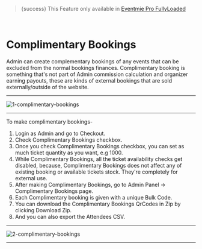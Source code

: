 > {success} This Feature only available in [Eventmie Pro FullyLoaded](https://classiebit.com/eventmie-pro-fullyloaded)

<br>

# Complimentary Bookings

Admin can create complementary bookings of any events that can be excluded from the normal bookings finances. Complimentary booking is something that's not part of Admin commission calculation and organizer earning payouts, these are kinds of external bookings that are sold externally/outside of the website.

---

![1-complimentary-bookings](/images/v2/EventmieProFullyLoadedV2.0/1-complimentary-bookings.webp "1-complimentary-bookings")

---

To make complimentary bookings-

1. Login as Admin and go to Checkout.
2. Check Complimentary Bookings checkbox.
3. Once you check Complimentary Bookings checkbox, you can set as much ticket quantity as you want, e.g 1000.
4. While Complimentary Bookings, all the ticket availability checks get disabled, because, Complimentary Bookings does not affect any of existing booking or available tickets stock. They're completely for external use.
5. After making Complimentary Bookings, go to Admin Panel -> Complimentary Bookings page.
6. Each Complimentary booking is given with a unique Bulk Code.
7. You can download the Complimentary Bookings QrCodes in Zip by clicking Download Zip.
8. And you can also export the Attendees CSV.

---

![2-complimentary-bookings](/images/v2/EventmieProFullyLoadedV2.0/2-complimentary-bookings.webp "2-complimentary-bookings")

---

